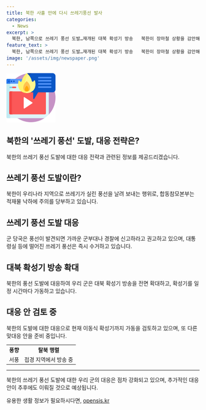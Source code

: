```yaml
---
title: 북한 사흘 만에 다시 쓰레기풍선 발사
categories:
  - News
excerpt: >
  북한, 남쪽으로 쓰레기 풍선 도발…재개된 대북 확성기 방송   북한이 장마철 상황을 감안해 남쪽으로 쓰레기 풍선을 다시 날렸습니다. 이번에는 용산 대통령실 청사에 풍선이 떨어져, 관계 당국이 처리하는 상황이 발생했습니다. 또한, 이번 도발에 대응하여 대북 확성기 방송이 재개되었고, 군 당국은 추가적인 맞대응 안을 검토 중이라고 전해졌습니다. (150자)
feature_text: >
  북한, 남쪽으로 쓰레기 풍선 도발…재개된 대북 확성기 방송   북한이 장마철 상황을 감안해 남쪽으로 쓰레기 풍선을 다시 날렸습니다. 이번에는 용산 대통령실 청사에 풍선이 떨어져, 관계 당국이 처리하는 상황이 발생했습니다. 또한, 이번 도발에 대응하여 대북 확성기 방송이 재개되었고, 군 당국은 추가적인 맞대응 안을 검토 중이라고 전해졌습니다. (150자)
image: '/assets/img/newspaper.png'
---
```


<p><img src="/assets/img/news.png" alt="rentncar 속보" /></p>

<h2>북한의 '쓰레기 풍선' 도발, 대응 전략은?</h2>

<p data-ke-size="size16">북한의 쓰레기 풍선 도발에 대한 대응 전략과 관련된 정보를 제공드리겠습니다.</p>

<h2 data-ke-size="size26">쓰레기 풍선 도발이란?</h2>

<p data-ke-size="size16">북한이 우리나라 지역으로 쓰레기가 실린 풍선을 날려 보내는 행위로, 합동참모본부는 적재물 낙하에 주의를 당부하고 있습니다.</p>

<h2 data-ke-size="size26">쓰레기 풍선 도발 대응</h2>

<p data-ke-size="size16">군 당국은 풍선이 발견되면 가까운 군부대나 경찰에 신고하라고 권고하고 있으며, 대통령실 등에 떨어진 쓰레기 풍선은 즉시 수거하고 있습니다.</p>

<h2 data-ke-size="size26">대북 확성기 방송 확대</h2>

<p data-ke-size="size16">북한의 풍선 도발에 대응하여 우리 군은 대북 확성기 방송을 전면 확대하고, 확성기를 일정 시간마다 가동하고 있습니다.</p>

<h2 data-ke-size="size26">대응 안 검토 중</h2>

<p data-ke-size="size16">북한의 도발에 대한 대응으로 현재 이동식 확성기까지 가동을 검토하고 있으며, 또 다른 맞대응 안을 준비 중입니다.</p>

<table>
    <tr>
        <td style="text-align: center; height: 17px;"><b>풍향</b></td>
        <td style="text-align: center; height: 17px;"><b>탈북 행렬</b></td>
    </tr>
    <tr>
        <td style="text-align: center; height: 17px;">서풍</td>
        <td style="text-align: center; height: 17px;">접경 지역에서 방송 중</td>
    </tr>
</table>

<hr>

<p data-ke-size="size16">북한의 쓰레기 풍선 도발에 대한 우리 군의 대응은 점차 강화되고 있으며, 추가적인 대응 안이 추후에도 이뤄질 것으로 예상됩니다.</p>
유용한 생활 정보가 필요하시다면, <a href="https://opensis.kr" rel="dofollow">opensis.kr</a>


